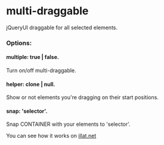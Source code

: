 # multi-draggable
jQueryUI draggable for all selected elements.

<h3>Options:</h3>

<h4>multiple: true | false.</h4>
Turn on/off multi-draggable.

<h4>helper: clone | null.</h4> 

Show or not elements you're dragging on their start positions. 

<h4>snap: 'selector'.</h4> 

Snap CONTAINER with your elements to 'selector'. 

You can see how it works on <a href="illat.net">illat.net</a>
